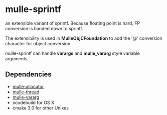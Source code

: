 # mulle-sprintf

an extensible variant of sprintf. Because floating point is hard,
FP conversion is handed down to sprintf.

The extensibility is used in **MulleObjCFoundation** to add the '@' conversion
character for object conversion.

mulle-sprintf can handle **varargs** and **mulle_vararg** style variable
arguments.


## Dependencies

* [mulle-allocator](//www.mulle-kybernetik.com/repositories/mulle-allocator)
* [mulle-thread](//www.mulle-kybernetik.com/repositories/mulle-thread)
* [mulle-vararg](//www.mulle-kybernetik.com/repositories/mulle-vararg)
* xcodebuild for OS X
* cmake 3.0 for other Unixes

